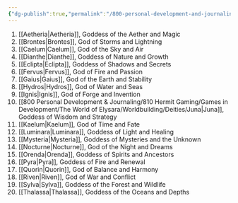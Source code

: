 ```yaml
---
{"dg-publish":true,"permalink":"/800-personal-development-and-journaling/810-hermit-gaming/games-in-development/the-world-of-elysara/worldbuilding/worldbuilding-roll-tables/world-deities/"}
---
```


1. [[Aetheria\|Aetheria]], Goddess of the Aether and Magic
2. [[Brontes\|Brontes]], God of Storms and Lightning
3. [[Caelum\|Caelum]], God of the Sky and Air
4. [[Dianthe\|Dianthe]], Goddess of Nature and Growth
5. [[Eclipta\|Eclipta]], Goddess of Shadows and Secrets
6. [[Fervus\|Fervus]], God of Fire and Passion
7. [[Gaius\|Gaius]], God of the Earth and Stability
8. [[Hydros\|Hydros]], God of Water and Seas
9. [[Ignis\|Ignis]], God of Forge and Invention
10. [[800 Personal Development & Journaling/810 Hermit Gaming/Games in Development/The World of Elysara/Worldbuilding/Deities/Juna\|Juna]], Goddess of Wisdom and Strategy
11. [[Kaelum\|Kaelum]], God of Time and Fate
12. [[Luminara\|Luminara]], Goddess of Light and Healing
13. [[Mysteria\|Mysteria]], Goddess of Mysteries and the Unknown
14. [[Nocturne\|Nocturne]], God of the Night and Dreams
15. [[Orenda\|Orenda]], Goddess of Spirits and Ancestors
16. [[Pyra\|Pyra]], Goddess of Fire and Renewal
17. [[Quorin\|Quorin]], God of Balance and Harmony
18. [[Riven\|Riven]], God of War and Conflict
19. [[Sylva\|Sylva]], Goddess of the Forest and Wildlife
20. [[Thalassa\|Thalassa]], Goddess of the Oceans and Depths